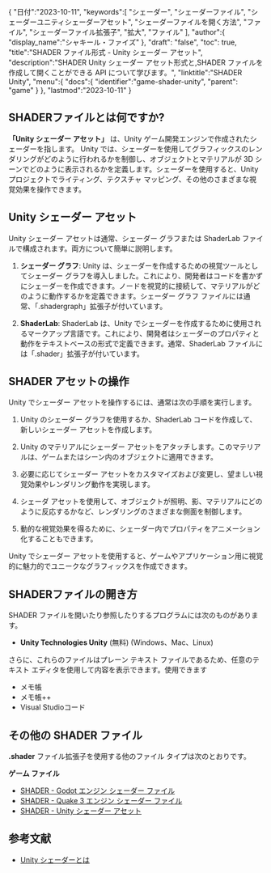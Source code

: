 {
"日付":"2023-10-11",
   "keywords":[
"シェーダー",
"シェーダーファイル",
"シェーダーユニティシェーダーアセット",
"シェーダーファイルを開く方法",
"ファイル",
"シェーダーファイル拡張子",
"拡大",
"ファイル"
],
   "author":{
"display_name":"シャキール・ファイズ"
},
"draft": "false",
"toc": true,
"title":"SHADER ファイル形式 - Unity シェーダー アセット",
   "description":"SHADER Unity シェーダー アセット形式と,SHADER ファイルを作成して開くことができる API について学びます。",
"linktitle":"SHADER Unity",
   "menu":{
      "docs":{
         "identifier":"game-shader-unity",
"parent": "game"
}
},
"lastmod":"2023-10-11"
}

## SHADERファイルとは何ですか?

**「Unity シェーダー アセット」** は、Unity ゲーム開発エンジンで作成されたシェーダーを指します。 Unity では、シェーダーを使用してグラフィックスのレンダリングがどのように行われるかを制御し、オブジェクトとマテリアルが 3D シーンでどのように表示されるかを定義します。シェーダーを使用すると、Unity プロジェクトでライティング、テクスチャ マッピング、その他のさまざまな視覚効果を操作できます。

## Unity シェーダー アセット

Unity シェーダー アセットは通常、シェーダー グラフまたは ShaderLab ファイルで構成されます。両方について簡単に説明します。

1. **シェーダー グラフ**: Unity は、シェーダーを作成するための視覚ツールとしてシェーダー グラフを導入しました。これにより、開発者はコードを書かずにシェーダーを作成できます。ノードを視覚的に接続して、マテリアルがどのように動作するかを定義できます。シェーダー グラフ ファイルには通常、「.shadergraph」拡張子が付いています。
    







2. **ShaderLab**: ShaderLab は、Unity でシェーダーを作成するために使用されるマークアップ言語です。これにより、開発者はシェーダーのプロパティと動作をテキストベースの形式で定義できます。通常、ShaderLab ファイルには「.shader」拡張子が付いています。
    







## SHADER アセットの操作

Unity でシェーダー アセットを操作するには、通常は次の手順を実行します。

1. Unity のシェーダー グラフを使用するか、ShaderLab コードを作成して、新しいシェーダー アセットを作成します。
    







2. Unity のマテリアルにシェーダー アセットをアタッチします。このマテリアルは、ゲームまたはシーン内のオブジェクトに適用できます。
    







3. 必要に応じてシェーダー アセットをカスタマイズおよび変更し、望ましい視覚効果やレンダリング動作を実現します。
    







4. シェーダ アセットを使用して、オブジェクトが照明、影、マテリアルにどのように反応するかなど、レンダリングのさまざまな側面を制御します。
    







5. 動的な視覚効果を得るために、シェーダー内でプロパティをアニメーション化することもできます。
    








Unity でシェーダー アセットを使用すると、ゲームやアプリケーション用に視覚的に魅力的でユニークなグラフィックスを作成できます。

## SHADERファイルの開き方

SHADER ファイルを開いたり参照したりするプログラムには次のものがあります。

- **Unity Technologies Unity** (無料) (Windows、Mac、Linux)

さらに、これらのファイルはプレーン テキスト ファイルであるため、任意のテキスト エディタを使用して内容を表示できます。使用できます

- メモ帳
- メモ帳++
- Visual Studioコード

## その他の SHADER ファイル

**.shader** ファイル拡張子を使用する他のファイル タイプは次のとおりです。

**ゲーム ファイル**
- [SHADER - Godot エンジン シェーダー ファイル](/ja/game/shader-godot/)
- [SHADER - Quake 3 エンジン シェーダー ファイル](/ja/game/shader-quake/)
- [SHADER - Unity シェーダー アセット](/ja/game/shader-unity/)

## 参考文献
* [Unity シェーダーとは](https://docs.unity3d.com/560/Documentation/Manual/Shaders.html)

